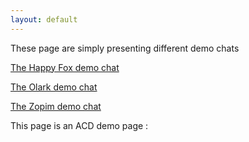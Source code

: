 ```yaml
---
layout: default
---
```


These page are simply presenting different demo chats

[The Happy Fox demo chat](happy_fox)

[The Olark demo chat](olark)

[The Zopim demo chat](zopim)

This page is an ACD demo page : 

